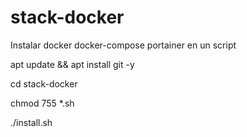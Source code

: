 # stack-docker
Instalar docker docker-compose portainer en un script

apt update && apt install git -y

cd stack-docker

chmod 755 *.sh

./install.sh
